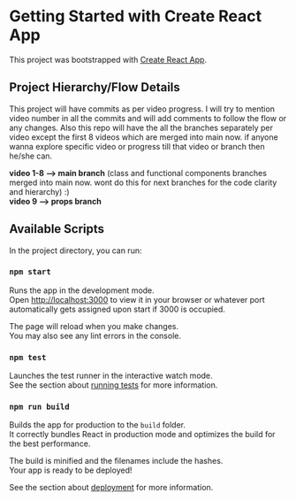 # Getting Started with Create React App

This project was bootstrapped with [Create React App](https://github.com/facebook/create-react-app).

## Project Hierarchy/Flow Details

This project will have commits as per video progress. I will try to mention video number in all the commits and will add comments to follow the flow or any changes.
Also this repo will have the all the branches separately per video except the first 8 videos which are merged into main now. if anyone wanna explore specific video or progress till that video or branch then he/she can.

**video 1-8 --> main branch** (class and functional components branches merged into main now. wont do this for next branches for the code clarity and hierarchy) :)  
**video 9 --> props branch**

## Available Scripts

In the project directory, you can run:

### `npm start`

Runs the app in the development mode.\
Open [http://localhost:3000](http://localhost:3000) to view it in your browser or whatever port automatically gets assigned upon start if 3000 is occupied.

The page will reload when you make changes.\
You may also see any lint errors in the console.

### `npm test`

Launches the test runner in the interactive watch mode.\
See the section about [running tests](https://facebook.github.io/create-react-app/docs/running-tests) for more information.

### `npm run build`

Builds the app for production to the `build` folder.\
It correctly bundles React in production mode and optimizes the build for the best performance.

The build is minified and the filenames include the hashes.\
Your app is ready to be deployed!

See the section about [deployment](https://facebook.github.io/create-react-app/docs/deployment) for more information.
